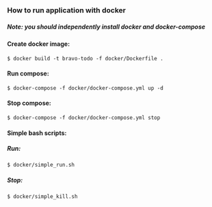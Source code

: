 ### How to run application with docker
##### Note: you should independently install docker and docker-compose
#### Create docker image:
```shell script
$ docker build -t bravo-todo -f docker/Dockerfile .
```
#### Run compose:
```shell script
$ docker-compose -f docker/docker-compose.yml up -d
```
#### Stop compose:
```shell script
$ docker-compose -f docker/docker-compose.yml stop
```

#### Simple bash scripts:
##### Run:
```shell script
$ docker/simple_run.sh
```
##### Stop:
```shell script
$ docker/simple_kill.sh
```
